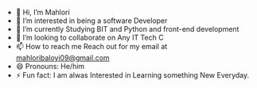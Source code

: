 - 👋 Hi, I’m Mahlori
- 👀 I’m interested in being a software Developer
- 🌱 I’m currently Studying BIT and Python and front-end development
- 💞️ I’m looking to collaborate on Any IT Tech C
- 📫 How to reach me Reach out for my email at mahloribaloyi09@gmail.com
- 😄 Pronouns: He/him
- ⚡ Fun fact: I am alwas Interested in Learning something New Everyday.

<!---
Ringeroffcial/Ringeroffcial is a ✨ special ✨ repository because its `README.md` (this file) appears on your GitHub profile.
You can click the Preview link to take a look at your changes.
--->
